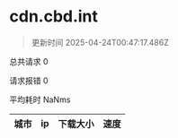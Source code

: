 
  # cdn.cbd.int

  > 更新时间 2025-04-24T00:47:17.486Z
  
  总共请求 0

  请求报错 0

  平均耗时 NaNms

|城市|ip|下载大小|速度|
|-----|----------|---|---|

  